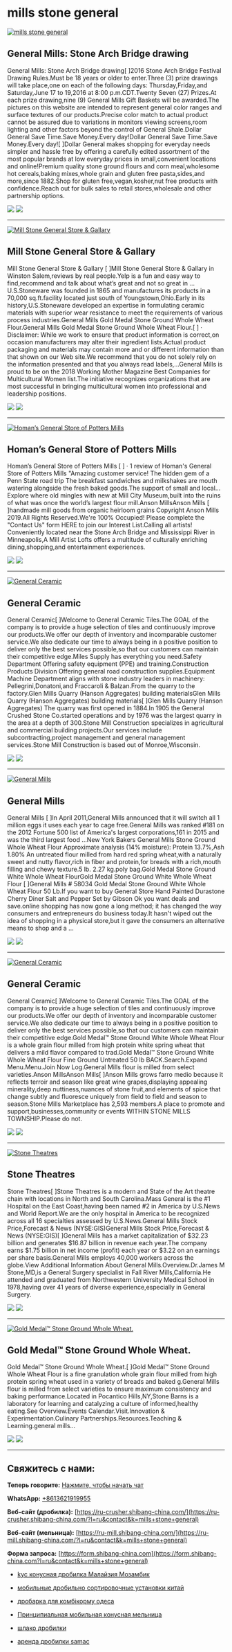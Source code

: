 # mills stone general

<a href="https://swt.shibang-china.com/?l=ru&img&k=mills+stone+general" target="_blank">![mills stone general](http://static.shibang-china.com/all-800x300/175.jpg)</a>

## General Mills: Stone Arch Bridge drawing
General Mills: Stone Arch Bridge drawing[ ]2016 Stone Arch Bridge Festival Drawing Rules.Must be 18 years or older to enter.Three (3) prize drawings will take place,one on each of the following days: Thursday,Friday,and Saturday,June 17 to 19,2016 at 8:00 p.m.CDT.Twenty Seven (27) Prizes.At each prize drawing,nine (9) General Mills Gift Baskets will be awarded.The pictures on this website are intended to represent general color ranges and surface textures of our products.Precise color match to actual product cannot be assured due to variations in monitors viewing screens,room lighting and other factors beyond the control of General Shale.Dollar General Save Time.Save Money.Every day!Dollar General Save Time.Save Money.Every day![ ]Dollar General makes shopping for everyday needs simpler and hassle free by offering a carefully edited assortment of the most popular brands at low everyday prices in small,convenient locations and online!Premium quality stone ground flours and corn meal,wholesome hot cereals,baking mixes,whole grain and gluten free pasta,sides,and more,since 1882.Shop for gluten free,vegan,kosher,nut free products with confidence.Reach out for bulk sales to retail stores,wholesale and other partnership options.


<a href="https://whatsapp.shibangsoft.com/WhatsApp.php" target="_blank" title="WhatsApp">![](http://static.shibang-china.com/icon/whatsapp.png)</a> <a href="https://swt.shibang-china.com/?l=ru&icon&k=mills+stone+general" target="_blank">![](http://static.shibang-china.com/icon/chat-ru.png)</a>

---

<a href="https://swt.shibang-china.com/?l=ru&img&k=mills+stone+general" target="_blank">![Mill Stone General Store &amp; Gallary](http://static.shibang-china.com/all-800x300/557.jpg)</a>

## Mill Stone General Store &amp; Gallary
Mill Stone General Store &amp; Gallary [ ]Mill Stone General Store &amp; Gallary in Winston Salem,reviews by real people.Yelp is a fun and easy way to find,recommend and talk about what’s great and not so great in …U.S.Stoneware was founded in 1865 and manufactures its products in a 70,000 sq.ft.facility located just south of Youngstown,Ohio.Early in its history,U.S.Stoneware developed an expertise in formulating ceramic materials with superior wear resistance to meet the requirements of various process industries.General Mills Gold Medal Stone Ground Whole Wheat Flour.General Mills Gold Medal Stone Ground Whole Wheat Flour.[ ]&nbsp;&#0183;&#32;Disclaimer: While we work to ensure that product information is correct,on occasion manufacturers may alter their ingredient lists.Actual product packaging and materials may contain more and or different information than that shown on our Web site.We recommend that you do not solely rely on the information presented and that you always read labels,…General Mills is proud to be on the 2018 Working Mother Magazine Best Companies for Multicultural Women list.The initiative recognizes organizations that are most successful in bringing multicultural women into professional and leadership positions.


<a href="https://whatsapp.shibangsoft.com/WhatsApp.php" target="_blank" title="WhatsApp">![](http://static.shibang-china.com/icon/whatsapp.png)</a> <a href="https://swt.shibang-china.com/?l=ru&icon&k=mills+stone+general" target="_blank">![](http://static.shibang-china.com/icon/chat-ru.png)</a>

---

<a href="https://swt.shibang-china.com/?l=ru&img&k=mills+stone+general" target="_blank">![Homan’s General Store of Potters Mills](http://static.shibang-china.com/all-800x300/615.jpg)</a>

## Homan’s General Store of Potters Mills
Homan’s General Store of Potters Mills [ ]&nbsp;&#0183;&#32;1 review of Homan's General Store of Potters Mills &quot;Amazing customer service! The hidden gem of a Penn State road trip The breakfast sandwiches and milkshakes are mouth watering alongside the fresh baked goods.The support of small and local…Explore where old mingles with new at Mill City Museum,built into the ruins of what was once the world’s largest flour mill.Anson MillsAnson Mills [ ]handmade mill goods from organic heirloom grains Copyright Anson Mills 2019.All Rights Reserved.We're 100% Occupied! Please complete the &quot;Contact Us&quot; form HERE to join our Interest List.Calling all artists! Conveniently located near the Stone Arch Bridge and Mississippi River in Minneapolis,A Mill Artist Lofts offers a multitude of culturally enriching dining,shopping,and entertainment experiences.


<a href="https://whatsapp.shibangsoft.com/WhatsApp.php" target="_blank" title="WhatsApp">![](http://static.shibang-china.com/icon/whatsapp.png)</a> <a href="https://swt.shibang-china.com/?l=ru&icon&k=mills+stone+general" target="_blank">![](http://static.shibang-china.com/icon/chat-ru.png)</a>

---

<a href="https://swt.shibang-china.com/?l=ru&img&k=mills+stone+general" target="_blank">![General Ceramic](http://static.shibang-china.com/all-800x300/324.jpg)</a>

## General Ceramic
General Ceramic[ ]Welcome to General Ceramic Tiles.The GOAL of the company is to provide a huge selection of tiles and continuously improve our products.We offer our depth of inventory and incomparable customer service.We also dedicate our time to always being in a positive position to deliver only the best services possible,so that our customers can maintain their competitive edge.Miles Supply has everything you need.Safety Department Offering safety equipment (PPE) and training.Construction Products Division Offering general road construction supplies.Equipment Machine Department aligns with stone industry leaders in machinery: Pellegrini,Donatoni,and Fraccaroli &amp; Balzan.From the quarry to the factory.Glen Mills Quarry (Hanson Aggregates) building materialsGlen Mills Quarry (Hanson Aggregates) building materials[ ]Glen Mills Quarry (Hanson Aggregates) The quarry was first opened in 1884.In 1905 the General Crushed Stone Co.started operations and by 1976 was the largest quarry in the area at a depth of 300.Stone Mill Construction specializes in agricultural and commercial building projects.Our services include subcontracting,project management and general management services.Stone Mill Construction is based out of Monroe,Wisconsin.


<a href="https://whatsapp.shibangsoft.com/WhatsApp.php" target="_blank" title="WhatsApp">![](http://static.shibang-china.com/icon/whatsapp.png)</a> <a href="https://swt.shibang-china.com/?l=ru&icon&k=mills+stone+general" target="_blank">![](http://static.shibang-china.com/icon/chat-ru.png)</a>

---

<a href="https://swt.shibang-china.com/?l=ru&img&k=mills+stone+general" target="_blank">![General Mills](http://static.shibang-china.com/all-800x300/388.jpg)</a>

## General Mills
General Mills [ ]In April 2011,General Mills announced that it will switch all 1 million eggs it uses each year to cage free.General Mills was ranked #181 on the 2012 Fortune 500 list of America's largest corporations,161 in 2015 and was the third largest food …New York Bakers General Mills Stone Ground Whole Wheat Flour Approximate analysis (14% moisture): Protein 13.7%,Ash 1.80% An untreated flour milled from hard red spring wheat,with a naturally sweet and nutty flavor,rich in fiber and protein,for breads with a rich,mouth filling and chewy texture.5 lb. 2.27 kg.poly bag.Gold Medal Stone Ground White Whole Wheat FlourGold Medal Stone Ground White Whole Wheat Flour [ ]General Mills # 58034 Gold Medal Stone Ground White Whole Wheat Flour 50 Lb.If you want to buy General Store Hand Painted Durastone Cherry Diner Salt and Pepper Set by Gibson Ok you want deals and save.online shopping has now gone a long method; it has changed the way consumers and entrepreneurs do business today.It hasn't wiped out the idea of shopping in a physical store,but it gave the consumers an alternative means to shop and a …


<a href="https://whatsapp.shibangsoft.com/WhatsApp.php" target="_blank" title="WhatsApp">![](http://static.shibang-china.com/icon/whatsapp.png)</a> <a href="https://swt.shibang-china.com/?l=ru&icon&k=mills+stone+general" target="_blank">![](http://static.shibang-china.com/icon/chat-ru.png)</a>

---

<a href="https://swt.shibang-china.com/?l=ru&img&k=mills+stone+general" target="_blank">![General Ceramic](http://static.shibang-china.com/all-800x300/358.jpg)</a>

## General Ceramic
General Ceramic[ ]Welcome to General Ceramic Tiles.The GOAL of the company is to provide a huge selection of tiles and continuously improve our products.We offer our depth of inventory and incomparable customer service.We also dedicate our time to always being in a positive position to deliver only the best services possible,so that our customers can maintain their competitive edge.Gold Medal™ Stone Ground White Whole Wheat Flour is a whole grain flour milled from high protein white spring wheat that delivers a mild flavor compared to trad.Gold Medal™ Stone Ground White Whole Wheat Flour Fine Ground Untreated 50 lb BACK.Search.Expand Menu.Menu.Join Now Log.General Mills flour is milled from select varieties.Anson MillsAnson Mills[ ]Anson Mills grows farro medio because it reflects terroir and season like great wine grapes,displaying appealing minerality,deep nuttiness,nuances of stone fruit,and elements of spice that change subtly and fluoresce uniquely from field to field and season to season.Stone Mills Marketplace has 2,593 members.A place to promote and support,businesses,community or events WITHIN STONE MILLS TOWNSHIP.Please do not.


<a href="https://whatsapp.shibangsoft.com/WhatsApp.php" target="_blank" title="WhatsApp">![](http://static.shibang-china.com/icon/whatsapp.png)</a> <a href="https://swt.shibang-china.com/?l=ru&icon&k=mills+stone+general" target="_blank">![](http://static.shibang-china.com/icon/chat-ru.png)</a>

---

<a href="https://swt.shibang-china.com/?l=ru&img&k=mills+stone+general" target="_blank">![Stone Theatres](http://static.shibang-china.com/all-800x300/144.jpg)</a>

## Stone Theatres
Stone Theatres[ ]Stone Theatres is a modern and State of the Art theatre chain with locations in North and South Carolina.Mass General is the #1 Hospital on the East Coast,having been named #2 in America by U.S.News and World Report.We are the only hospital in America to be recognized across all 16 specialties assessed by U.S.News.General Mills Stock Price,Forecast &amp; News (NYSE:GIS)General Mills Stock Price,Forecast &amp; News (NYSE:GIS)[ ]General Mills has a market capitalization of $32.23 billion and generates $16.87 billion in revenue each year.The company earns $1.75 billion in net income (profit) each year or $3.22 on an earnings per share basis.General Mills employs 40,000 workers across the globe.View Additional Information About General Mills.Overview.Dr.James M Stone,MD,is a General Surgery specialist in Fall River Mills,California.He attended and graduated from Northwestern University Medical School in 1978,having over 41 years of diverse experience,especially in General Surgery.


<a href="https://whatsapp.shibangsoft.com/WhatsApp.php" target="_blank" title="WhatsApp">![](http://static.shibang-china.com/icon/whatsapp.png)</a> <a href="https://swt.shibang-china.com/?l=ru&icon&k=mills+stone+general" target="_blank">![](http://static.shibang-china.com/icon/chat-ru.png)</a>

---

<a href="https://swt.shibang-china.com/?l=ru&img&k=mills+stone+general" target="_blank">![Gold Medal™ Stone Ground Whole Wheat.](http://static.shibang-china.com/all-800x300/1404.jpg)</a>

## Gold Medal™ Stone Ground Whole Wheat.
Gold Medal™ Stone Ground Whole Wheat.[ ]Gold Medal™ Stone Ground Whole Wheat Flour is a fine granulation whole grain flour milled from high protein spring wheat used in a variety of breads and baked g.General Mills flour is milled from select varieties to ensure maximum consistency and baking performance.Located in Pocantico Hills,NY,Stone Barns is a laboratory for learning and catalyzing a culture of informed,healthy eating.See Overview.Events Calendar.Visit.Innovation &amp; Experimentation.Culinary Partnerships.Resources.Teaching &amp; Learning.general mills…

<a href="https://whatsapp.shibangsoft.com/WhatsApp.php" target="_blank" title="WhatsApp">![](http://static.shibang-china.com/icon/whatsapp.png)</a> <a href="https://swt.shibang-china.com/?l=ru&icon&k=mills+stone+general" target="_blank">![](http://static.shibang-china.com/icon/chat-ru.png)</a>

---
## Свяжитесь с нами:

**Теперь говорите:** [Нажмите, чтобы начать чат](https://swt.shibang-china.com?l=ru&contact&k=mills+stone+general)

**WhatsApp:**  [+8613621919955](https://whatsapp.shibangsoft.com/WhatsApp.php)

**Веб-сайт (дробилка):** [https://ru-crusher.shibang-china.com/](https://ru-crusher.shibang-china.com/?l=ru&contact&k=mills+stone+general)

**Веб-сайт (мельница):** [https://ru-mill.shibang-china.com/](https://ru-mill.shibang-china.com/?l=ru&contact&k=mills+stone+general)

**Форма запроса:** [https://form.shibang-china.com](https://form.shibang-china.com?l=ru&contact&k=mills+stone+general)

* [kyc конусная дробилка Малайзия Мозамбик](../119/kyc%20%D0%BA%D0%BE%D0%BD%D1%83%D1%81%D0%BD%D0%B0%D1%8F%20%D0%B4%D1%80%D0%BE%D0%B1%D0%B8%D0%BB%D0%BA%D0%B0%20%D0%9C%D0%B0%D0%BB%D0%B0%D0%B9%D0%B7%D0%B8%D1%8F%20%D0%9C%D0%BE%D0%B7%D0%B0%D0%BC%D0%B1%D0%B8%D0%BA.md)

* [мобильные дробильно сортировочные установки китай](../112/%D0%BC%D0%BE%D0%B1%D0%B8%D0%BB%D1%8C%D0%BD%D1%8B%D0%B5%20%D0%B4%D1%80%D0%BE%D0%B1%D0%B8%D0%BB%D1%8C%D0%BD%D0%BE%20%D1%81%D0%BE%D1%80%D1%82%D0%B8%D1%80%D0%BE%D0%B2%D0%BE%D1%87%D0%BD%D1%8B%D0%B5%20%D1%83%D1%81%D1%82%D0%B0%D0%BD%D0%BE%D0%B2%D0%BA%D0%B8%20%D0%BA%D0%B8%D1%82%D0%B0%D0%B9.md)

* [дробарка для комбікорму одеса](../107/%D0%B4%D1%80%D0%BE%D0%B1%D0%B0%D1%80%D0%BA%D0%B0%20%D0%B4%D0%BB%D1%8F%20%D0%BA%D0%BE%D0%BC%D0%B1%D1%96%D0%BA%D0%BE%D1%80%D0%BC%D1%83%20%D0%BE%D0%B4%D0%B5%D1%81%D0%B0.md)

* [Принципиальная мобильная конусная мельница](../119/%D0%9F%D1%80%D0%B8%D0%BD%D1%86%D0%B8%D0%BF%D0%B8%D0%B0%D0%BB%D1%8C%D0%BD%D0%B0%D1%8F%20%D0%BC%D0%BE%D0%B1%D0%B8%D0%BB%D1%8C%D0%BD%D0%B0%D1%8F%20%D0%BA%D0%BE%D0%BD%D1%83%D1%81%D0%BD%D0%B0%D1%8F%20%D0%BC%D0%B5%D0%BB%D1%8C%D0%BD%D0%B8%D1%86%D0%B0.md)

* [шлако дробилки](../106/%D1%88%D0%BB%D0%B0%D0%BA%D0%BE%20%D0%B4%D1%80%D0%BE%D0%B1%D0%B8%D0%BB%D0%BA%D0%B8.md)

* [аренда дробилки samac](../120/%D0%B0%D1%80%D0%B5%D0%BD%D0%B4%D0%B0%20%D0%B4%D1%80%D0%BE%D0%B1%D0%B8%D0%BB%D0%BA%D0%B8%20samac.md)
